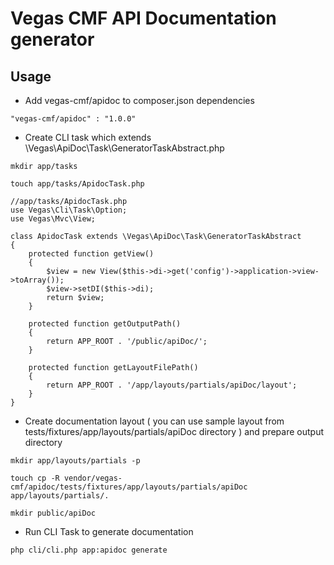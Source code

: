Vegas CMF API Documentation generator
======================

Usage
-----

* Add vegas-cmf/apidoc to composer.json dependencies

```
"vegas-cmf/apidoc" : "1.0.0"
```

* Create CLI task which extends \Vegas\ApiDoc\Task\GeneratorTaskAbstract.php

```
mkdir app/tasks

touch app/tasks/ApidocTask.php
```

```
//app/tasks/ApidocTask.php
use Vegas\Cli\Task\Option;
use Vegas\Mvc\View;

class ApidocTask extends \Vegas\ApiDoc\Task\GeneratorTaskAbstract
{
    protected function getView()
    {
        $view = new View($this->di->get('config')->application->view->toArray());
        $view->setDI($this->di);
        return $view;
    }
    
    protected function getOutputPath()
    {
        return APP_ROOT . '/public/apiDoc/';
    }

    protected function getLayoutFilePath()
    {
        return APP_ROOT . '/app/layouts/partials/apiDoc/layout';
    }
}
```

* Create documentation layout ( you can use sample layout from tests/fixtures/app/layouts/partials/apiDoc directory ) and prepare output directory 

```
mkdir app/layouts/partials -p

touch cp -R vendor/vegas-cmf/apidoc/tests/fixtures/app/layouts/partials/apiDoc app/layouts/partials/.

mkdir public/apiDoc
```

* Run CLI Task to generate documentation

```
php cli/cli.php app:apidoc generate
```